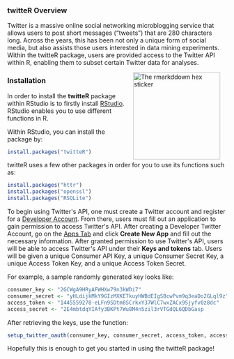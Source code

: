 ### twitteR Overview

Twitter is a massive online social networking microblogging service that allows users to post short messages (“tweets”) that are 280 characters long. Across the years, this has been not only a unique form of social media, but also assists those users interested in data mining experiments. Within the twitteR package, users are provided access to the Twitter API within R, enabling them to subset certain Twitter data for analyses.

<img src="https://logos-download.com/wp-content/uploads/2016/02/Twitter_Logo_new.png" alt="The rmarkddown hex sticker" align="right" width="200" style="padding: 0 15px; float: right;"/>

### Installation

In order to install the **twitteR** package within RStudio is to firstly install [RStudio](http://rstudio.com/products/rstudio/download/preview). RStudio enables you to use different functions in R.

Within RStudio, you can install the package by:

```r
install.packages("twitteR")
```

twitteR uses a few other packages in order for you to use its functions such as:

```r
install.packages("httr")
install.packages("openssl")
install.packages("RSQLite")
```

To begin using Twitter's API, one must create a Twitter account and register for a [Developer Account](http://developer.twitter.com/en/apply-for-access). From there, users must fill out an application to gain permission to access Twitter's API. After creating a Developer Twitter Account, go on the [Apps Tab](https://dev.twitter.com/apps) and click **Create New App** and fill out the necessary information. After granted permission to use Twitter's API, users will be able to access Twitter's API under their **Keys and tokens** tab. Users will be given a unique Consumer API Key, a unique Consumer Secret Key, a unique Access Token Key, and a unique Access Token Secret. 

For example, a sample randomly generated key looks like:
```r
consumer_key <- "2GCWgA9HRyAFWHXw79n3kWDi7"
consumer_secret <- "yHLdijkMkY9GIzMXKE7kuyHWBdEIgSBcwPvm9q3eaDo2GLql9z"
access_token <- "1445559278-eLFn9SDtm8SCrkxY37WlC7wxZACx9Sjyfv0z8dc"
access_secret <- "2E4mbtdqYIAfy3BKPt7Wu8M4n5zil3rVTGdQL6QDbGasp
```

After retrieving the keys, use the function:

```r
setup_twitter_oauth(consumer_key, consumer_secret, access_token, access_secret)
```

Hopefully this is enough to get you started in using the twitteR package!
